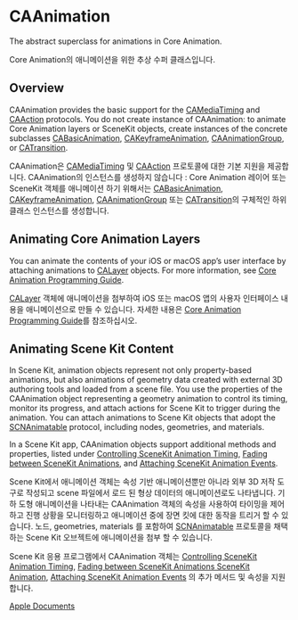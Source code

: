 # CAAnimation
The abstract superclass for animations in Core Animation.

Core Animation의 애니메이션을 위한 추상 수퍼 클래스입니다.


## Overview
CAAnimation provides the basic support for the [CAMediaTiming][1] and [CAAction][2] protocols. You do not create instance of CAAnimation: to animate Core Animation layers or SceneKit objects, create instances of the concrete subclasses [CABasicAnimation][3], [CAKeyframeAnimation][4], [CAAnimationGroup][5], or [CATransition][6].

CAAnimation은 [CAMediaTiming][1] 및 [CAAction][2] 프로토콜에 대한 기본 지원을 제공합니다. CAAnimation의 인스턴스를 생성하지 않습니다 : Core Animation 레이어 또는 SceneKit 객체를 애니메이션 하기 위해서는 [CABasicAnimation][3], [CAKeyframeAnimation][4], [CAAnimationGroup][5] 또는 [CATransition][6]의 구체적인 하위 클래스 인스턴스를 생성합니다.


## Animating Core Animation Layers
You can animate the contents of your iOS or macOS app’s user interface by attaching animations to [CALayer][8] objects. For more information, see [Core Animation Programming Guide][7].

[CALayer][8] 객체에 애니메이션을 첨부하여 iOS 또는 macOS 앱의 사용자 인터페이스 내용을 애니메이션으로 만들 수 있습니다. 자세한 내용은 [Core Animation Programming Guide][7]를 참조하십시오.

## Animating Scene Kit Content
In Scene Kit, animation objects represent not only property-based animations, but also animations of geometry data created with external 3D authoring tools and loaded from a scene file. You use the properties of the CAAnimation object representing a geometry animation to control its timing, monitor its progress, and attach actions for Scene Kit to trigger during the animation. You can attach animations to Scene Kit objects that adopt the [SCNAnimatable][9] protocol, including nodes, geometries, and materials.

In a Scene Kit app, CAAnimation objects support additional methods and properties, listed under [Controlling SceneKit Animation Timing][10], [Fading between SceneKit Animations][11], and [Attaching SceneKit Animation Events][12].

Scene Kit에서 애니메이션 객체는 속성 기반 애니메이션뿐만 아니라 외부 3D 저작 도구로 작성되고 scene 파일에서 로드 된 형상 데이터의 애니메이션로도 나타냅니다. 기하 도형 애니메이션을 나타내는 CAAnimation 객체의 속성을 사용하여 타이밍을 제어하고 진행 상황을 모니터링하고 애니메이션 중에 장면 킷에 대한 동작을 트리거 할 수 있습니다. 노드, geometries, materials 를 포함하여 [SCNAnimatable][9] 프로토콜을 채택하는 Scene Kit 오브젝트에 애니메이션을 첨부 할 수 있습니다.

Scene Kit 응용 프로그램에서 CAAnimation 객체는 [Controlling SceneKit Animation Timing][10], [Fading between SceneKit Animations SceneKit Animation][11], [Attaching SceneKit Animation Events][12] 의 추가 메서드 및 속성을 지원합니다.


[Apple Documents][apple]


[1]: https://developer.apple.com/documentation/quartzcore/camediatiming
[2]: https://developer.apple.com/documentation/quartzcore/caaction
[3]: /01_iOS/Core_Animation/CABasicAnimation.md
[4]: /01_iOS/Core_Animation/CAKeyframeAnimation.md
[5]: /01_iOS/Core_Animation/CAAnimationGroup.md
[6]: /01_iOS/Core_Animation/CATransition.md
[7]: https://developer.apple.com/library/archive/documentation/Cocoa/Conceptual/CoreAnimation_guide/Introduction/Introduction.html#//apple_ref/doc/uid/TP40004514
[8]: https://developer.apple.com/documentation/quartzcore/calayer
[9]: /01_iOS/SceneKit/Animation/SCNAnimatable.md
[10]: https://developer.apple.com/documentation/quartzcore/caanimation#1668736
[11]: https://developer.apple.com/documentation/quartzcore/caanimation#1668764
[12]: https://developer.apple.com/documentation/quartzcore/caanimation#1668796
[apple]: https://developer.apple.com/documentation/quartzcore/caanimation
